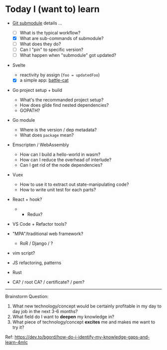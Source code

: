 # Today I (want to) learn

* [Git submodule](./git/submodule.md) details ...
    * [ ] What is the typical workflow?
    * [x] What are sub-commands of submodule?
    * [ ] What does they do?
    * [ ] Can I "pin" to specific version?
    * [ ] What happen when "submodule" got updated?

* Svelte
    * reactivity by assign (`foo = updatedFoo`)
    * [x] a simple app: [battle-cat](https://github.com/redeyes2015/battle-cats/)

* Go project setup + build
    * What's the recommanded project setup?
    * How does glide find nested dependencies?
    * GOPATH?

* Go module
    * Where is the version / dep metadata?
    * What does `package` mean?

* Emscripten / WebAssembly
    * How can I build a hello-world in wasm?
    * How can I reduce the overhead of interlude?
    * Can I get rid of the node dependencies?

* Vuex
    * How to use it to extract out state-manipulating code?
    * How to write unit test for each parts?

* React + hook?
    * + Redux?

* VS Code + Refactor tools?
* "MPA"/traditional web framework?
    * RoR / Django / ?

* vim script?
* JS refactoring, patterns
* Rust
* CA? / root CA? / certificate? / pem?

---

Brainstorm Question:

1. What new technology/concept would be certainly profitable in my day to day job in the next 3-6 months?
2. What field do I want to **deepen** my knowledge in?
3. What piece of technology/concept **excites** me and makes me want to try it?

Ref: https://dev.to/bgord/how-do-i-identify-my-knowledge-gaps-and-learn-4mlc
